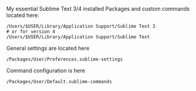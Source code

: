 My essential Sublime Text 3/4 installed Packages and custom commands located here:

	/Users/$USER/Library/Application Support/Sublime Text 3
	# or for version 4
	/Users/$USER/Library/Application Support/Sublime Text

General settings are located here

	/Packages/User/Preferences.sublime-settings

Command configuration is here

	/Packages/User/Default.sublime-commands

